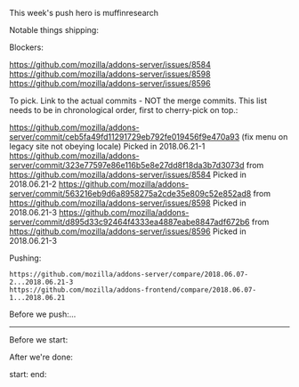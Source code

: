 This week's push hero is muffinresearch

Notable things shipping:


Blockers:

https://github.com/mozilla/addons-server/issues/8584
https://github.com/mozilla/addons-server/issues/8598
https://github.com/mozilla/addons-server/issues/8596


To pick.  Link to the actual commits - NOT the merge commits.  This list needs
to be in chronological order, first to cherry-pick on top.:

https://github.com/mozilla/addons-server/commit/ceb5fa49fd11291729eb792fe019456f9e470a93 (fix menu on legacy site not obeying locale) Picked in 2018.06.21-1
https://github.com/mozilla/addons-server/commit/323e77597e86e116b5e8e27dd8f18da3b7d3073d from https://github.com/mozilla/addons-server/issues/8584 Picked in 2018.06.21-2
https://github.com/mozilla/addons-server/commit/563216eb9d6a8958275a2cde35e809c52e852ad8 from https://github.com/mozilla/addons-server/issues/8598 Picked in 2018.06.21-3
https://github.com/mozilla/addons-server/commit/d895d33c92464f4333ea4887eabe8847adf672b6 from https://github.com/mozilla/addons-server/issues/8596 Picked in 2018.06.21-3

Pushing:

    https://github.com/mozilla/addons-server/compare/2018.06.07-2...2018.06.21-3
    https://github.com/mozilla/addons-frontend/compare/2018.06.07-1...2018.06.21


Before we push:...

-------------------------------------------------------------------------------
Before we start:

After we're done:


start:
end:
